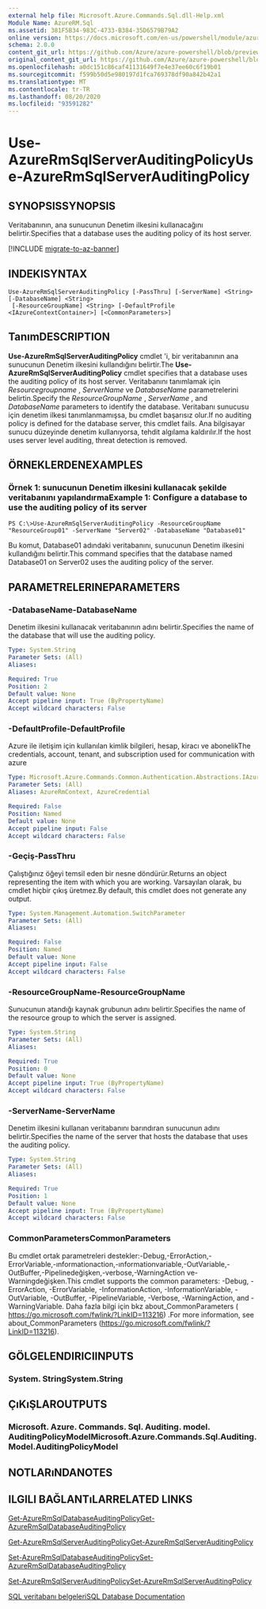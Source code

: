 ```yaml
---
external help file: Microsoft.Azure.Commands.Sql.dll-Help.xml
Module Name: AzureRM.Sql
ms.assetid: 381F5B34-983C-4733-B384-35D6579B79A2
online version: https://docs.microsoft.com/en-us/powershell/module/azurerm.sql/use-azurermsqlserverauditingpolicy
schema: 2.0.0
content_git_url: https://github.com/Azure/azure-powershell/blob/preview/src/ResourceManager/Sql/Commands.Sql/help/Use-AzureRmSqlServerAuditingPolicy.md
original_content_git_url: https://github.com/Azure/azure-powershell/blob/preview/src/ResourceManager/Sql/Commands.Sql/help/Use-AzureRmSqlServerAuditingPolicy.md
ms.openlocfilehash: a0dc151c86caf41131649f7e4e37ee60c6f19b01
ms.sourcegitcommit: f599b50d5e980197d1fca769378df90a842b42a1
ms.translationtype: MT
ms.contentlocale: tr-TR
ms.lasthandoff: 08/20/2020
ms.locfileid: "93591282"
---
```

# <span data-ttu-id="1a0c5-101">Use-AzureRmSqlServerAuditingPolicy</span><span class="sxs-lookup"><span data-stu-id="1a0c5-101">Use-AzureRmSqlServerAuditingPolicy</span></span>

## <span data-ttu-id="1a0c5-102">SYNOPSIS</span><span class="sxs-lookup"><span data-stu-id="1a0c5-102">SYNOPSIS</span></span>
<span data-ttu-id="1a0c5-103">Veritabanının, ana sunucunun Denetim ilkesini kullanacağını belirtir.</span><span class="sxs-lookup"><span data-stu-id="1a0c5-103">Specifies that a database uses the auditing policy of its host server.</span></span>

[!INCLUDE [migrate-to-az-banner](../../includes/migrate-to-az-banner.md)]

## <span data-ttu-id="1a0c5-104">INDEKI</span><span class="sxs-lookup"><span data-stu-id="1a0c5-104">SYNTAX</span></span>

```
Use-AzureRmSqlServerAuditingPolicy [-PassThru] [-ServerName] <String> [-DatabaseName] <String>
 [-ResourceGroupName] <String> [-DefaultProfile <IAzureContextContainer>] [<CommonParameters>]
```

## <span data-ttu-id="1a0c5-105">Tanım</span><span class="sxs-lookup"><span data-stu-id="1a0c5-105">DESCRIPTION</span></span>
<span data-ttu-id="1a0c5-106">**Use-AzureRmSqlServerAuditingPolicy** cmdlet 'i, bir veritabanının ana sunucunun Denetim ilkesini kullandığını belirtir.</span><span class="sxs-lookup"><span data-stu-id="1a0c5-106">The **Use-AzureRmSqlServerAuditingPolicy** cmdlet specifies that a database uses the auditing policy of its host server.</span></span>
<span data-ttu-id="1a0c5-107">Veritabanını tanımlamak için *Resourcegroupname* , *ServerName* ve *DatabaseName* parametrelerini belirtin.</span><span class="sxs-lookup"><span data-stu-id="1a0c5-107">Specify the *ResourceGroupName* , *ServerName* , and *DatabaseName* parameters to identify the database.</span></span>
<span data-ttu-id="1a0c5-108">Veritabanı sunucusu için denetim ilkesi tanımlanmamışsa, bu cmdlet başarısız olur.</span><span class="sxs-lookup"><span data-stu-id="1a0c5-108">If no auditing policy is defined for the database server, this cmdlet fails.</span></span>
<span data-ttu-id="1a0c5-109">Ana bilgisayar sunucu düzeyinde denetim kullanıyorsa, tehdit algılama kaldırılır.</span><span class="sxs-lookup"><span data-stu-id="1a0c5-109">If the host uses server level auditing, threat detection is removed.</span></span>

## <span data-ttu-id="1a0c5-110">ÖRNEKLERDEN</span><span class="sxs-lookup"><span data-stu-id="1a0c5-110">EXAMPLES</span></span>

### <span data-ttu-id="1a0c5-111">Örnek 1: sunucunun Denetim ilkesini kullanacak şekilde veritabanını yapılandırma</span><span class="sxs-lookup"><span data-stu-id="1a0c5-111">Example 1: Configure a database to use the auditing policy of its server</span></span>
```
PS C:\>Use-AzureRmSqlServerAuditingPolicy -ResourceGroupName "ResourceGroup01" -ServerName "Server02" -DatabaseName "Database01"
```

<span data-ttu-id="1a0c5-112">Bu komut, Database01 adındaki veritabanını, sunucunun Denetim ilkesini kullandığını belirtir.</span><span class="sxs-lookup"><span data-stu-id="1a0c5-112">This command specifies that the database named Database01 on Server02 uses the auditing policy of the server.</span></span>

## <span data-ttu-id="1a0c5-113">PARAMETRELERINE</span><span class="sxs-lookup"><span data-stu-id="1a0c5-113">PARAMETERS</span></span>

### <span data-ttu-id="1a0c5-114">-DatabaseName</span><span class="sxs-lookup"><span data-stu-id="1a0c5-114">-DatabaseName</span></span>
<span data-ttu-id="1a0c5-115">Denetim ilkesini kullanacak veritabanının adını belirtir.</span><span class="sxs-lookup"><span data-stu-id="1a0c5-115">Specifies the name of the database that will use the auditing policy.</span></span>

```yaml
Type: System.String
Parameter Sets: (All)
Aliases:

Required: True
Position: 2
Default value: None
Accept pipeline input: True (ByPropertyName)
Accept wildcard characters: False
```

### <span data-ttu-id="1a0c5-116">-DefaultProfile</span><span class="sxs-lookup"><span data-stu-id="1a0c5-116">-DefaultProfile</span></span>
<span data-ttu-id="1a0c5-117">Azure ile iletişim için kullanılan kimlik bilgileri, hesap, kiracı ve abonelik</span><span class="sxs-lookup"><span data-stu-id="1a0c5-117">The credentials, account, tenant, and subscription used for communication with azure</span></span>

```yaml
Type: Microsoft.Azure.Commands.Common.Authentication.Abstractions.IAzureContextContainer
Parameter Sets: (All)
Aliases: AzureRmContext, AzureCredential

Required: False
Position: Named
Default value: None
Accept pipeline input: False
Accept wildcard characters: False
```

### <span data-ttu-id="1a0c5-118">-Geçiş</span><span class="sxs-lookup"><span data-stu-id="1a0c5-118">-PassThru</span></span>
<span data-ttu-id="1a0c5-119">Çalıştığınız öğeyi temsil eden bir nesne döndürür.</span><span class="sxs-lookup"><span data-stu-id="1a0c5-119">Returns an object representing the item with which you are working.</span></span>
<span data-ttu-id="1a0c5-120">Varsayılan olarak, bu cmdlet hiçbir çıkış üretmez.</span><span class="sxs-lookup"><span data-stu-id="1a0c5-120">By default, this cmdlet does not generate any output.</span></span>

```yaml
Type: System.Management.Automation.SwitchParameter
Parameter Sets: (All)
Aliases:

Required: False
Position: Named
Default value: None
Accept pipeline input: False
Accept wildcard characters: False
```

### <span data-ttu-id="1a0c5-121">-ResourceGroupName</span><span class="sxs-lookup"><span data-stu-id="1a0c5-121">-ResourceGroupName</span></span>
<span data-ttu-id="1a0c5-122">Sunucunun atandığı kaynak grubunun adını belirtir.</span><span class="sxs-lookup"><span data-stu-id="1a0c5-122">Specifies the name of the resource group to which the server is assigned.</span></span>

```yaml
Type: System.String
Parameter Sets: (All)
Aliases:

Required: True
Position: 0
Default value: None
Accept pipeline input: True (ByPropertyName)
Accept wildcard characters: False
```

### <span data-ttu-id="1a0c5-123">-ServerName</span><span class="sxs-lookup"><span data-stu-id="1a0c5-123">-ServerName</span></span>
<span data-ttu-id="1a0c5-124">Denetim ilkesini kullanan veritabanını barındıran sunucunun adını belirtir.</span><span class="sxs-lookup"><span data-stu-id="1a0c5-124">Specifies the name of the server that hosts the database that uses the auditing policy.</span></span>

```yaml
Type: System.String
Parameter Sets: (All)
Aliases:

Required: True
Position: 1
Default value: None
Accept pipeline input: True (ByPropertyName)
Accept wildcard characters: False
```

### <span data-ttu-id="1a0c5-125">CommonParameters</span><span class="sxs-lookup"><span data-stu-id="1a0c5-125">CommonParameters</span></span>
<span data-ttu-id="1a0c5-126">Bu cmdlet ortak parametreleri destekler:-Debug,-ErrorAction,-ErrorVariable,-ınformationaction,-ınformationvariable,-OutVariable,-OutBuffer,-Pipelinedeğişken,-verbose,-WarningAction ve-Warningdeğişken.</span><span class="sxs-lookup"><span data-stu-id="1a0c5-126">This cmdlet supports the common parameters: -Debug, -ErrorAction, -ErrorVariable, -InformationAction, -InformationVariable, -OutVariable, -OutBuffer, -PipelineVariable, -Verbose, -WarningAction, and -WarningVariable.</span></span> <span data-ttu-id="1a0c5-127">Daha fazla bilgi için bkz about_CommonParameters ( https://go.microsoft.com/fwlink/?LinkID=113216) .</span><span class="sxs-lookup"><span data-stu-id="1a0c5-127">For more information, see about_CommonParameters (https://go.microsoft.com/fwlink/?LinkID=113216).</span></span>

## <span data-ttu-id="1a0c5-128">GÖLGELENDIRICI</span><span class="sxs-lookup"><span data-stu-id="1a0c5-128">INPUTS</span></span>

### <span data-ttu-id="1a0c5-129">System. String</span><span class="sxs-lookup"><span data-stu-id="1a0c5-129">System.String</span></span>

## <span data-ttu-id="1a0c5-130">ÇıKıŞLAR</span><span class="sxs-lookup"><span data-stu-id="1a0c5-130">OUTPUTS</span></span>

### <span data-ttu-id="1a0c5-131">Microsoft. Azure. Commands. Sql. Auditing. model. AuditingPolicyModel</span><span class="sxs-lookup"><span data-stu-id="1a0c5-131">Microsoft.Azure.Commands.Sql.Auditing.Model.AuditingPolicyModel</span></span>

## <span data-ttu-id="1a0c5-132">NOTLARıNDA</span><span class="sxs-lookup"><span data-stu-id="1a0c5-132">NOTES</span></span>

## <span data-ttu-id="1a0c5-133">ILGILI BAĞLANTıLAR</span><span class="sxs-lookup"><span data-stu-id="1a0c5-133">RELATED LINKS</span></span>

[<span data-ttu-id="1a0c5-134">Get-AzureRmSqlDatabaseAuditingPolicy</span><span class="sxs-lookup"><span data-stu-id="1a0c5-134">Get-AzureRmSqlDatabaseAuditingPolicy</span></span>](./Get-AzureRmSqlDatabaseAuditingPolicy.md)

[<span data-ttu-id="1a0c5-135">Get-AzureRmSqlServerAuditingPolicy</span><span class="sxs-lookup"><span data-stu-id="1a0c5-135">Get-AzureRmSqlServerAuditingPolicy</span></span>](./Get-AzureRmSqlServerAuditingPolicy.md)

[<span data-ttu-id="1a0c5-136">Set-AzureRmSqlDatabaseAuditingPolicy</span><span class="sxs-lookup"><span data-stu-id="1a0c5-136">Set-AzureRmSqlDatabaseAuditingPolicy</span></span>](./Set-AzureRmSqlDatabaseAuditingPolicy.md)

[<span data-ttu-id="1a0c5-137">Set-AzureRmSqlServerAuditingPolicy</span><span class="sxs-lookup"><span data-stu-id="1a0c5-137">Set-AzureRmSqlServerAuditingPolicy</span></span>](./Set-AzureRmSqlServerAuditingPolicy.md)

[<span data-ttu-id="1a0c5-138">SQL veritabanı belgeleri</span><span class="sxs-lookup"><span data-stu-id="1a0c5-138">SQL Database Documentation</span></span>](https://docs.microsoft.com/azure/sql-database/)


